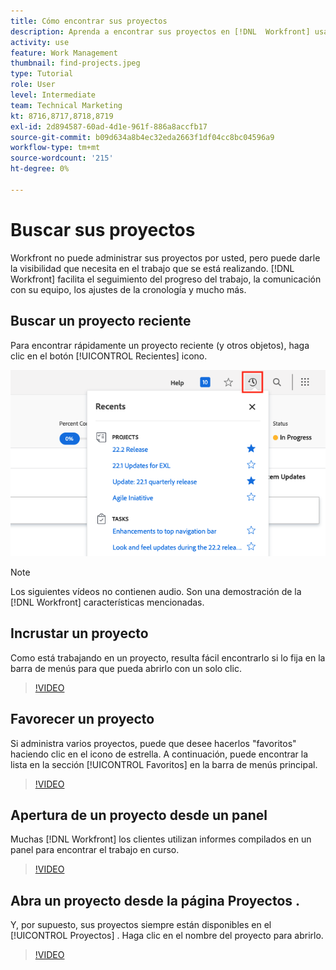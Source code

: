 ```yaml
---
title: Cómo encontrar sus proyectos
description: Aprenda a encontrar sus proyectos en [!DNL  Workfront] usando pines, favoritos, tableros y el [!UICONTROL Proyectos] página.
activity: use
feature: Work Management
thumbnail: find-projects.jpeg
type: Tutorial
role: User
level: Intermediate
team: Technical Marketing
kt: 8716,8717,8718,8719
exl-id: 2d894587-60ad-4d1e-961f-886a8accfb17
source-git-commit: b09d634a8b4ec32eda2663f1df04cc8bc04596a9
workflow-type: tm+mt
source-wordcount: '215'
ht-degree: 0%

---
```


# Buscar sus proyectos

Workfront no puede administrar sus proyectos por usted, pero puede darle la visibilidad que necesita en el trabajo que se está realizando. [!DNL Workfront] facilita el seguimiento del progreso del trabajo, la comunicación con su equipo, los ajustes de la cronología y mucho más.

<!---
In this section, you will learn how to:

Find your projects in [!DNL Workfront]
Make your project visible to stakeholders
Find project communications
Use [!DNL Workfront] features when reviewing the task list to monitor project progress
--->

## Buscar un proyecto reciente

Para encontrar rápidamente un proyecto reciente (y otros objetos), haga clic en el botón [!UICONTROL Recientes] icono.

![[!UICONTROL Estado] campo expandido en el encabezado del proyecto](assets/recents.png)

>[!NOTE]
>
>Los siguientes vídeos no contienen audio. Son una demostración de la [!DNL Workfront] características mencionadas.

## Incrustar un proyecto

Como está trabajando en un proyecto, resulta fácil encontrarlo si lo fija en la barra de menús para que pueda abrirlo con un solo clic.

>[!VIDEO](https://video.tv.adobe.com/v/335038/?quality=12)

## Favorecer un proyecto

Si administra varios proyectos, puede que desee hacerlos &quot;favoritos&quot; haciendo clic en el icono de estrella. A continuación, puede encontrar la lista en la sección [!UICONTROL Favoritos] en la barra de menús principal.

>[!VIDEO](https://video.tv.adobe.com/v/335039/?quality=12)


## Apertura de un proyecto desde un panel

Muchas [!DNL Workfront] los clientes utilizan informes compilados en un panel para encontrar el trabajo en curso.

>[!VIDEO](https://video.tv.adobe.com/v/335041/?quality=12)


## Abra un proyecto desde la página Proyectos .

Y, por supuesto, sus proyectos siempre están disponibles en el [!UICONTROL Proyectos] . Haga clic en el nombre del proyecto para abrirlo.

>[!VIDEO](https://video.tv.adobe.com/v/335040/?quality=12)
